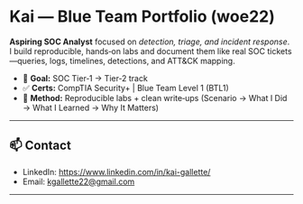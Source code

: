 # Kai — Blue Team Portfolio (woe22)

**Aspiring SOC Analyst** focused on *detection, triage, and incident response*. I build reproducible, hands‑on labs and document them like real SOC tickets—queries, logs, timelines, detections, and ATT&CK mapping.

- 🎯 **Goal:** SOC Tier‑1 → Tier‑2 track
- ✅ **Certs:** CompTIA Security+ | Blue Team Level 1 (BTL1)
- 🧪 **Method:** Reproducible labs + clean write‑ups (Scenario → What I Did → What I Learned → Why It Matters)

---

## 📫 Contact
- LinkedIn: https://www.linkedin.com/in/kai-gallette/
- Email: kgallette22@gmail.com

---
